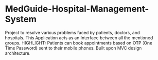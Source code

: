 # MedGuide-Hospital-Management-System
Project to resolve various problems faced by patients, doctors, and hospitals. This Application acts as an Interface between all the mentioned groups. HIGHLIGHT: Patients can book appointments based on OTP (One Time Password) sent to their mobile phones. Built upon MVC design architecture.
